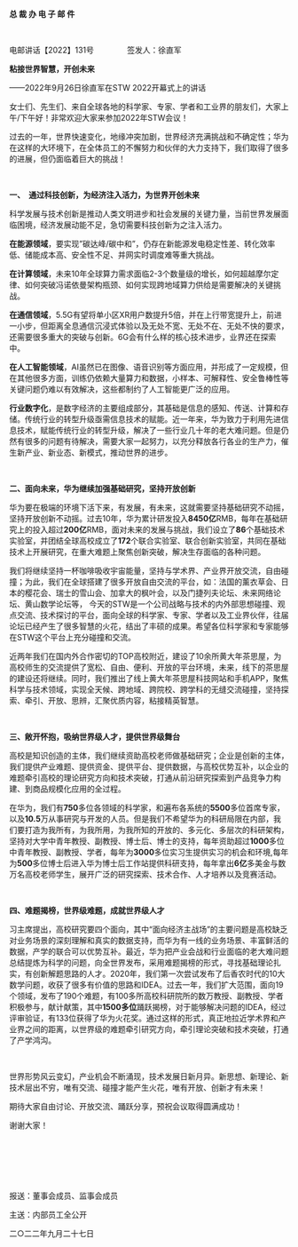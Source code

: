 **总 裁 办 电 子 邮 件**

 

电邮讲话【2022】131号         签发人：徐直军

**粘接世界智慧，开创未来**

——2022年9月26日徐直军在STW 2022开幕式上的讲话

女士们、先生们、来自全球各地的科学家、专家、学者和工业界的朋友们，大家上午/下午好！非常欢迎大家来参加2022年STW会议！

过去的一年，世界快速变化，地缘冲突加剧，世界经济充满挑战和不确定性；华为在这样的大环境下，在全体员工的不懈努力和伙伴的大力支持下，我们取得了很多的进展，但仍面临着巨大的挑战！

 

**一、** **通过科技创新，为经济注入活力，为世界开创未来**

科学发展与技术创新是推动人类文明进步和社会发展的关键力量，当前世界发展面临困境，经济发展动能不足，急切需要科技创新为之注入活力。

**在能源领域**，要实现”碳达峰/碳中和”，仍存在新能源发电稳定性差、转化效率低、储能成本高、安全性不足、并网实时调度难等重大挑战。

**在计算领域**，未来10年全球算力需求面临2-3个数量级的增长，如何超越摩尔定律、如何突破冯诺依曼架构瓶颈、如何实现跨地域算力供给是需要解决的关键挑战。

**在通信领域**，5.5G有望将单小区XR用户数提升5倍，并在上行带宽提升上，前进一小步，但距离全息通信沉浸式体验以及无处不宽、无处不在、无处不快的要求，还需要很多重大的突破与创新。6G会有什么样的核心技术进步，业界还在探索中。

**在人工智能领域**，AI虽然已在图像、语音识别等方面应用，并形成了一定规模，但在其他很多方面，训练仍依赖大量算力和数据，小样本、可解释性、安全鲁棒性等关键问题仍难以有效解决，这些都制约了人工智能更广泛的应用。

**行业数字化**，是数字经济的主要组成部分，其基础是信息的感知、传送、计算和存储。传统行业的转型升级亟需信息技术的赋能。近一年来，华为致力于利用先进信息技术，赋能传统行业的转型升级，解决了一些行业几十年的老大难问题。但是仍然有很多的问题有待解决，需要大家一起努力，以充分释放各行各业的生产力，催生新产业、新业态、新模式，推动世界的进步。

 

**二、面向未来，华为继续加强基础研究，坚持开放创新**

华为要在极端的环境下活下来，有发展，有未来，这就需要坚持基础研究不动摇，坚持开放创新不动摇。过去10年，华为累计研发投入**8450亿**RMB，每年在基础研究上的投入超过**200亿**RMB，面对未来的发展与挑战，我们设立了**86**个基础技术实验室，并团结全球高校成立了**172**个联合实验室、联合创新实验室，共同在基础技术上开展研究，在重大难题上聚焦创新突破，解决生存面临的各种问题。

我们将继续坚持一杯咖啡吸收宇宙能量，坚持与学术界、产业界开放交流，自由碰撞；为此，我们在全球搭建了很多开放自由交流的平台，如：法国的薰衣草会、日本的樱花会、瑞士的雪山会、加拿大的枫叶会，以及门捷列夫论坛、未来网络论坛、黄山数学论坛等， 今天的STW是一个公司战略与技术的内外部思想碰撞、观点交流、技术探讨的平台，面向全球的科学家、专家、学者以及工业界伙伴，往届论坛已经产生了很多智慧的火花，结出了丰硕的成果。希望各位科学家和专家能够在STW这个平台上充分碰撞和交流。

近两年我们在国内外合作密切的TOP高校附近，建设了10余所黄大年茶思屋，为高校师生的交流提供了宽松、自由、便利、开放的平台环境，未来，线下的茶思屋的建设还将继续。同时，我们推出了线上黄大年茶思屋科技网站和手机APP，聚焦科学与技术领域，实现全天候、跨地域、跨院校、跨学科的无缝交流碰撞，坚持探索、牵引、开放、思辨，汇聚优质内容，粘接精英智慧。

 

**三、敞开怀抱，吸纳世界级人才，提供世界级舞台**

高校是知识创造的主体，我们继续资助高校老师做基础研究；企业是创新的主体，我们提供产业难题、提供资金、提供平台、提供数据，与高校优势互补，以企业的难题牵引高校的理论研究方向和技术突破，打通从前沿研究探索到产品竞争力构建、到商品规模化应用的全过程。

在华为，我们有**750**多位各领域的科学家，和遍布各系统的**5500**多位首席专家，以及**10.5**万从事研究与开发的人员。但是我们不希望华为的科研局限在内部，我们要打造为我所有，为我所用，为我所知的开放的、多元化、多层次的科研架构，坚持对大学中青年教授、副教授、博士后、博士的支持，每年资助超过**1000**多位中青年教授、副教授、学者，每年为**3000**多位实习生提供实习的机会和环境,每年为**500**多位博士后进入华为博士后工作站提供科研支持，每年拿出**6亿**多美金与数万名高校老师学生，展开广泛的研究探索、技术合作、人才培养以及竞赛活动。

 

**四、难题揭榜，世界级难题，成就世界级人才**

习主席提出，高校研究要四个面向，其中“面向经济主战场”的主要问题是高校缺乏对业务场景的深刻理解和真实的数据支持，而华为有一线的业务场景、丰富鲜活的数据，产学的联合可以优势互补。最近，华为把产业会战和行业面临的老大难问题总结提炼为科学的问题，向全世界发布，采用难题揭榜的形式，寻找基础理论扎实，有创新解题思路的人才。2020年，我们第一次尝试发布了后香农时代的10大数学问题，收获了很多有价值的思路和IDEA。过去一年，我们扩大范围，面向19个领域，发布了190个难题，有100多所高校科研院所的数万教授、副教授、学者积极参与，献计献策，其中**1500多位**踊跃揭榜，对于能够解决问题的IDEA，经过评审验证，有133位获得了华为火花奖。通过这样的形式，真正地拉近学术界和产业界之间的距离，以世界级的难题牵引研究方向，牵引理论突破和技术突破，打通了产学鸿沟。

 

世界形势风云变幻，产业机会不断涌现，技术发展日新月异。新思想、新理论、新技术层出不穷，唯有交流、碰撞才能产生火花，唯有开放、创新才有未来！

期待大家自由讨论、开放交流、踊跃分享，预祝会议取得圆满成功！

谢谢大家！

 

 

 

报送：董事会成员、监事会成员

主送：内部员工全公开

二○二二年九月二十七日